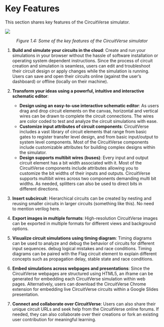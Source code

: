 # Key Features

This section shares key features of the CircuitVerse simulator.

![](../images/img_chapter1/1.4.png)

<div align="center"><em>Figure 1.4: Some of the key features of the CircuitVerse simulator</em></div>

1. **Build and simulate your circuits in the cloud**: Create and run your simulations in your browser without the hassle of software installation or operating system dependent instructions. Since the process of circuit creation and simulation is seamless,  users can edit and troubleshoot their circuit design or apply changes while the simulation is running. Users can save and open their circuits online (against the user’s dashboard) or offline (locally on their machine). 

2. **Transform your ideas using a powerful, intuitive and interactive schematic editor**: 

    - **Design using an easy-to-use interactive schematic editor**: As users drag and drop circuit elements on the canvas, horizontal and vertical wires can be drawn to complete the circuit connections. The wires are color coded to test and analyze the circuit simulations with ease. 
    - **Customize input attributes of circuit components**: CircuitVerse includes a vast library of circuit elements that range from basic gates to register transfer level design, and from basic input/output to system level components. Most of the CircuitVerse components include customizable attributes for building complex designs within the simulator.
    - **Design supports multibit wires (buses)**: Every input and output circuit element has a bit width associated with it. Most of the CircuitVerse components include attributes allowing you to customize the bit widths of their inputs and outputs. CircuitVerse supports multibit wires across two components demanding multi bit widths. As needed, splitters can also be used to direct bits in different directions.

3. **Insert subcircuit**: Hierarchical circuits can be created by nesting and reusing smaller circuits in larger circuits (something like this).  No need to mention verilog here. 

4. **Export images in multiple formats**: High-resolution CircuitVerse images can be exported in multiple formats for different views and background options.

5. **Visualize circuit simulations using timing diagram**: Timing diagrams can be used to analyze and debug the behavior of circuits for different input sequences. debug logical mistakes and race conditions. Timing diagrams can be paired with the Flag circuit element to explain different concepts such as propagation delay, stable state and race conditions.

6. **Embed simulations across webpages and presentations**: Since the CircuitVerse webpages are structured using HTML5, an iframe can be generated for embedding each CircuitVerse simulation within web pages. Alternatively, users can download the CircuitVerse Chrome extension for embedding live CircuitVerse circuits within a Google Slides presentation. 

7. **Connect and collaborate over CircuitVerse**: Users can also share their unique circuit URLs and seek help from the CircuitVerse online forums. If needed, they can also collaborate over their creations or fork an existing user contribution for meaningful learning. 


